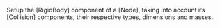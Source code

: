 Setup the [RigidBody] component of a [Node], taking into account its [Collision] components, their respective types, dimensions and masses.